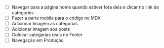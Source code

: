 - [ ] Navegar para a página home quando estiver fora dela e clicar no link de categories
- [ ] Fazer a parte mobile para o código no MDX
- [ ] Adicionar Imagem as categorias
- [ ] Adicionar imagem aos posts
- [ ] Colocar categorias reais no Footer
- [ ] Navegação em Produção